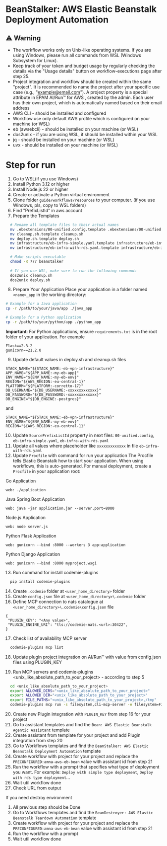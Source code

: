 # BeanStalker: AWS Elastic Beanstalk Deployment Automation

## ⚠️ Warning

- The workflow works only on Unix-like operating systems. If you are using Windows, please run all commands from WSL (Windows Subsystem for Linux).
- Keep track of your token and budget usage by regularly checking the details via the "Usage details" button on workflow-executions page after step 25.
- Project integration and workflow should be created within the same "project". It is recommended to name the project after your specific use case (e.g., "example@email.com").
  A project property is a special attribute in EPAM AI/Run™ for AWS , created by the admin. Each user has their own project, which is automatically named based on their email address
- AWS CLI - should be installed and configured
- Workflow use only default AWS profile which is configured on your machine (or WSL)
- eb (awsebcli) - should be installed on your machine (or WSL)
- dos2unix - if you are using WSL, it should be installed within your WSL
- jq - should be installed on your machine (or WSL)
- uvx - should be installed on your machine (or WSL)

# Step for run
1. Go to WSL(if you use Windows)
2. Install Python 3.12 or higher
3. Install Node.js 22 or higher
4. Create or activate a Python virtual environment
5. Clone  folder ```guide/workflows/resources``` to your computer. (if you use Windows, pls, copy to WSL folders)
6. Find "PrefixListId" in aws account
7. Prepare the Templates
```bash
  # Rename all template files to their actual names
  mv .ebextensions/00-unified.config.template .ebextensions/00-unified.config
  mv cleanup.sh.template cleanup.sh
  mv deploy.sh.template deploy.sh
  mv infrastructure/eb-infra-simple.yaml.template infrastructure/eb-infra-simple.yaml
  mv infrastructure/eb-infra-with-rds.yaml.template infrastructure/eb-infra-with-rds.yaml

  # Make scripts executable
  chmod -R 777 beanstalker
  
  # If you use WSL, make sure to run the following commands 
  dos2unix cleanup.sh
  dos2unix deploy.sh
```
8. Prepare Your Application
Place your application in a folder named `<name>_app` in the working directory:

```bash
# Example for a Java application
cp -r /path/to/your/java/app ./java_app

# Example for a Python application
cp -r /path/to/your/python/app ./python_app
```
**Important**: For Python applications, ensure `requirements.txt` is in the root folder of your application.
For example 
```
Flask==2.3.2
gunicorn==21.2.0
```

9. Update default values in deploy.sh and cleanup.sh files 
```
STACK_NAME="${STACK_NAME:-eb-vpn-infrastructure}"
APP_NAME="${APP_NAME:-my-eb-app}"
ENV_NAME="${ENV_NAME:-my-eb-env}"
REGION="${AWS_REGION:-eu-central-1}"
PLATFORM="${PLATFORM:-corretto-17}"
DB_USERNAME="${DB_USERNAME:-xxxxxxxxxxxxx}"
DB_PASSWORD="${DB_PASSWORD:-xxxxxxxxxxxxx}"
DB_ENGINE="${DB_ENGINE:-postgres}"
```
and
```
STACK_NAME="${STACK_NAME:-eb-vpn-infrastructure}"
ENV_NAME="${ENV_NAME:-my-eb-env}"
REGION="${AWS_REGION:-eu-central-1}"
```
10. Update ```SourcePrefixListId``` property in next files:  ```00-unified.config```, ```eb-infra-simple.yaml```, ```eb-infra-with-rds.yaml```
11. Update all values where placeholder like ```xxxxxxxxxxxxx``` in file ```eb-infra-with-rds.yaml```
12. Update ```Procfile``` with command for run your application
    The Procfile tells Elastic Beanstalk how to start your application. When using workflows, this is auto-generated. For manual deployment, create a `Procfile` in your application root:

Go Application
```
web: ./application
```

Java Spring Boot Application
```
web: java -jar application.jar --server.port=8000
```

Node.js Application
```
web: node server.js
```

Python Flask Application
```
web: gunicorn --bind :8000 --workers 3 app:application
```

 Python Django Application
```
web: gunicorn --bind :8000 myproject.wsgi
```

13. Run command for install codemie-plugins
```bash
  pip install codemie-plugins
```
14. Create ```.codemie``` folder at ```<user_home_directory>``` folder
15. Create ```config.json``` file at ```<user_home_directory>\.codemie``` folder
16. Define MCP connection to nats catalogue at ```<user_home_directory>\.codemie\config.json``` file
```
{
 "PLUGIN_KEY": "<Any value>",
 "PLUGIN_ENGINE_URI": "tls://codemie-nats.<url>:30422",
}
   ```
17. Check list of availability MCP server
```bash
  codemie-plugins mcp list
```
18. Update plugin project integration on AI/Run™ with value from config.json files using PLUGIN_KEY

19. Run MCP servers and codemie-plugins
    <unix_like_absolute_path_to_your_project> - according to step 5
```bash
  cd <unix_like_absolute_path_to_your_project>
  export ALLOWED_DIRS="<unix_like_absolute_path_to_your_project>"
  export ALLOWED_DIR="<unix_like_absolute_path_to_your_project>"
  export FILE_PATHS="<unix_like_absolute_path_to_your_project>,/tmp"
  codemie-plugins mcp run -s filesystem,cli-mcp-server -e filesystem=FILE_PATHS -e cli-mcp-server=ALLOWED_DIR
```
20. Create new Plugin integration with ```PLUGIN_KEY``` from step 16 for your project
21. Go to assistant templates and find the ```Bean: AWS Elastic Beanstalk Agentic Assistant``` template
22. Create assistant from template for your project and add Plugin integration from step 20
23. Go to Workflows templates and find the ```BeanStalker: AWS Elastic Beanstalk Deployment Automation``` template
24. Create workflow with project for your project and replace the ```PRECONFIGURED:amna-aws-eb-bean``` value with assistant id from step 21
25. Run the workflow with a prompt that specifies what type of deployment you want. For example: ```Deploy with simple type deployment```, ```Deploy with rds type deployment```...
26. Wait util workflow done
27. Check URL from output


If you need destroy environment
1. All previous step should be Done
2. Go to Workflows templates and find the ```BeanDestroyer: AWS Elastic Beanstalk Teardown Automation``` template
3. Create workflow with project for your project and replace the ```PRECONFIGURED:amna-aws-eb-bean``` value with assistant id from step 21
4. Run the workflow with a prompt
5. Wait util workflow done
